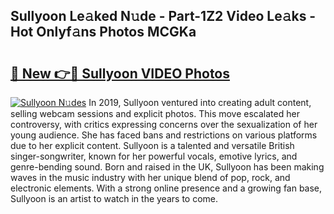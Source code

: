 ## Sullyoon Le𝚊ked N𝚞de - Part-1Z2 Video Le𝚊ks - Hot Onlyf𝚊ns Photos MCGKa

# <h2><a href="http://ab38192.deff.icu/?id=Sullyoon">🔗 New 👉🔴 Sullyoon VIDEO Photos</a></h2>

[![Sullyoon N𝚞des](https://i.imgur.com/rIISA9y.gif)](http://ab38192.deff.icu/?id=Sullyoon)
In 2019, Sullyoon ventured into creating adult content, selling webcam sessions and explicit photos. This move escalated her controversy, with critics expressing concerns over the sexualization of her young audience. She has faced bans and restrictions on various platforms due to her explicit content. Sullyoon is a talented and versatile British singer-songwriter, known for her powerful vocals, emotive lyrics, and genre-bending sound. Born and raised in the UK, Sullyoon has been making waves in the music industry with her unique blend of pop, rock, and electronic elements. With a strong online presence and a growing fan base, Sullyoon is an artist to watch in the years to come.
